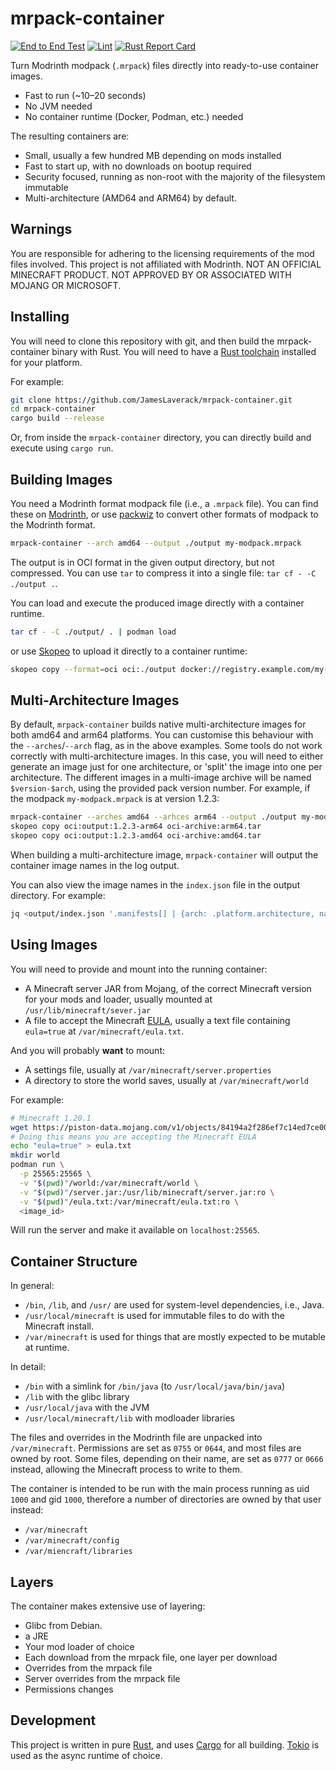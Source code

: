 # mrpack-container

[![End to End Test](https://github.com/JamesLaverack/mrpack-container/actions/workflows/e2e.yaml/badge.svg?branch=main)](https://github.com/JamesLaverack/mrpack-container/actions/workflows/e2e.yaml)
[![Lint](https://github.com/JamesLaverack/mrpack-container/actions/workflows/lint.yaml/badge.svg?branch=main)](https://github.com/JamesLaverack/mrpack-container/actions/workflows/lint.yaml)
[![Rust Report Card](https://rust-reportcard.xuri.me/badge/github.com/jameslaverack/mrpack-container)](https://rust-reportcard.xuri.me/report/github.com/jameslaverack/mrpack-container)

Turn Modrinth modpack (`.mrpack`) files directly into ready-to-use container images.

- Fast to run (~10–20 seconds)
- No JVM needed
- No container runtime (Docker, Podman, etc.) needed
  
The resulting containers are:
- Small, usually a few hundred MB depending on mods installed
- Fast to start up, with no downloads on bootup required
- Security focused, running as non-root with the majority of the filesystem immutable
- Multi-architecture (AMD64 and ARM64) by default.

## Warnings

You are responsible for adhering to the licensing requirements of the mod files involved.
This project is not affiliated with Modrinth.
NOT AN OFFICIAL MINECRAFT PRODUCT. NOT APPROVED BY OR ASSOCIATED WITH MOJANG OR MICROSOFT.

## Installing

You will need to clone this repository with git, and then build the mrpack-container binary with Rust.
You will need to have a [Rust toolchain](https://www.rust-lang.org/tools/install) installed for your platform.

For example:
```bash
git clone https://github.com/JamesLaverack/mrpack-container.git
cd mrpack-container
cargo build --release
```

Or, from inside the `mrpack-container` directory, you can directly build and execute using `cargo run`. 

## Building Images

You need a Modrinth format modpack file (i.e., a `.mrpack` file).
You can find these on [Modrinth](https://modrinth.com/modpacks), or use [packwiz](https://packwiz.infra.link/) to convert other formats of modpack to the Modrinth format.

```bash
mrpack-container --arch amd64 --output ./output my-modpack.mrpack
```

The output is in OCI format in the given output directory, but not compressed. You can use `tar` to compress it into a single file: `tar cf - -C ./output .`.

You can load and execute the produced image directly with a container runtime.
```bash
tar cf - -C ./output/ . | podman load
```

or use [Skopeo](https://github.com/containers/skopeo) to upload it directly to a container runtime:
```bash
skopeo copy --format=oci oci:./output docker://registry.example.com/my-modpack:latest
```

## Multi-Architecture Images

By default, `mrpack-container` builds native multi-architecture images for both amd64 and arm64 platforms.
You can customise this behaviour with the `--arches`/`--arch` flag, as in the above examples.
Some tools do not work correctly with multi-architecture images.
In this case, you will need to either generate an image just for one architecture, or 'split' the image into one per architecture.
The different images in a multi-image archive will be named `$version-$arch`, using the provided pack version number.
For example, if the modpack `my-modpack.mrpack` is at version 1.2.3:

```bash
mrpack-container --arches amd64 --arhces arm64 --output ./output my-modpack.mrpack
skopeo copy oci:output:1.2.3-arm64 oci-archive:arm64.tar
skopeo copy oci:output:1.2.3-amd64 oci-archive:amd64.tar
```

When building a multi-architecture image, `mrpack-container` will output the container image names in the log output.

You can also view the image names in the `index.json` file in the output directory.
For example:

```bash
jq <output/index.json '.manifests[] | {arch: .platform.architecture, name: .annotations."org.opencontainers.image.ref.name"}'
```

## Using Images

You will need to provide and mount into the running container:
- A Minecraft server JAR from Mojang, of the correct Minecraft version for your mods and loader, usually mounted at `/usr/lib/minecraft/sever.jar`
- A file to accept the Minecraft [EULA](https://www.minecraft.net/en-us/eula), usually a text file containing `eula=true` at `/var/minecraft/eula.txt`.

And you will probably **want** to mount:
- A settings file, usually at `/var/minecraft/server.properties`
- A directory to store the world saves, usually at `/var/minecraft/world`

For example:
```bash
# Minecraft 1.20.1
wget https://piston-data.mojang.com/v1/objects/84194a2f286ef7c14ed7ce0090dba59902951553/server.jar
# Doing this means you are accepting the Minecraft EULA
echo "eula=true" > eula.txt
mkdir world
podman run \
  -p 25565:25565 \
  -v "$(pwd)"/world:/var/minecraft/world \
  -v "$(pwd)"/server.jar:/usr/lib/minecraft/server.jar:ro \
  -v "$(pwd)"/eula.txt:/var/minecraft/eula.txt:ro \
  <image_id>
```
Will run the server and make it available on `localhost:25565`.

## Container Structure

In general:
- `/bin`, `/lib`, and `/usr/` are used for system-level dependencies, i.e., Java.
- `/usr/local/minecraft` is used for immutable files to do with the Minecraft install.
- `/var/minecraft` is used for things that are mostly expected to be mutable at runtime.

In detail:
- `/bin` with a simlink for `/bin/java` (to `/usr/local/java/bin/java`)
- `/lib` with the glibc library
- `/usr/local/java` with the JVM
- `/usr/local/minecraft/lib` with modloader libraries

The files and overrides in the Modrinth file are unpacked into `/var/minecraft`.
Permissions are set as `0755` or `0644`, and most files are owned by root.
Some files, depending on their name, are set as `0777` or `0666` instead, allowing the Minecraft process to write to them.

The container is intended to be run with the main process running as uid `1000` and gid `1000`, therefore a number of directories are owned by that user instead:
- `/var/minecraft`
- `/var/minecraft/config`
- `/var/miencraft/libraries`

## Layers

The container makes extensive use of layering:

- Glibc from Debian.
- a JRE
- Your mod loader of choice
- Each download from the mrpack file, one layer per download 
- Overrides from the mrpack file
- Server overrides from the mrpack file
- Permissions changes

## Development

This project is written in pure [Rust](https://www.rust-lang.org/), and uses [Cargo](https://doc.rust-lang.org/cargo/) for all building.
[Tokio](https://tokio.rs/) is used as the async runtime of choice. 
